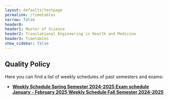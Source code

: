 ```yaml
---
layout: defaults/textpage
permalink: /timetables
narrow: false
header0: 
header1: Master of Science
header2: Translational Engineering in Health and Medicine
header3: Timetables
show_sidebar: false
---
```

<div class="container">
    <div class="row flex-column">
        <h2 class="my-3">Quality Policy</h2>
        <p>
            Here you can find a list of weekly schedules of past semesters and exams:
        </p>
        <ul>
            <li class="mb-3">
                <a href="{{ site.baseurl }}/files/2nd-semester-2024-2025.pdf"  target="_blank">
                  <strong>Weekly Schedule Spring Semester 2024-2025</strong>
                </a>
                <a href="{{ site.baseurl }}/files/EXAMINATION SCHEDULE JAN.-FEBR. 2025.pdf"  target="_blank">
                  <strong>Exam schedule January - February 2025</strong>
                </a>
                <a href="{{ site.baseurl }}/files/1st-semester-2024-2025.pdf"  target="_blank">
                  <strong>Weekly Schedule Fall Semester 2024-2025</strong>
                </a>
            </li>
        </ul>
    </div>
</div>

